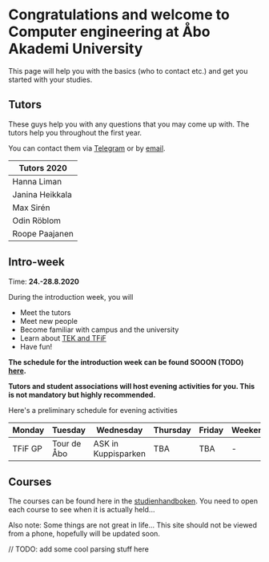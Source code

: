 # Congratulations and welcome to Computer engineering at Åbo Akademi University

This page will help you with the basics (who to contact etc.) and get you started with your studies.

## Tutors

These guys help you with any questions that you may come up with. The tutors help you throughout the first year.

You can contact them via [Telegram](COMMUNICATION.md#telegram) or by [email](COMMUNICATION.md#email).

| Tutors 2020               |
| ------------------------- |
| Hanna Liman               |
| Janina Heikkala           |
| Max Sirén                 |
| Odin Röblom               |
| Roope Paajanen            |

<!-- Full-blown tutor greeting: [greeting](http://datateknologerna.org/greeting) -->

## Intro-week

Time: **24.-28.8.2020**

During the introduction week, you will

* Meet the tutors
* Meet new people
* Become familiar with campus and the university
* Learn about [TEK and TFiF](TEKTFIF.md)
* Have fun!

**The schedule for the introduction week can be found SOOON (TODO) [here](https://www.abo.fi/studera-hos-oss/du-som-redan-studerar/studieinformation/studieorientering/).**

**Tutors and student associations will host evening activities for you. This is not mandatory but highly recommended.**

Here's a preliminary schedule for evening activities

| Monday   | Tuesday     | Wednesday         | Thursday   | Friday   | Weekend     |
| ---------|--------------|-------------------|------------|----------|-------------|
| TFiF GP  | Tour de Åbo  |ASK in Kuppisparken| TBA   | TBA     | -           |

## Courses

The courses can be found here in the [studienhandboken](https://studiehandboken.abo.fi/en/programme/17004). You need to open each course to see when it is actually held...

Also note: Some things are not great in life... This site should not be viewed from a phone, hopefully will be updated soon.

// TODO: add some cool parsing stuff here
